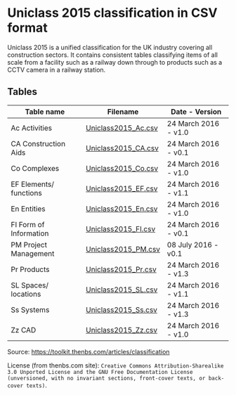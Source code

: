 # Uniclass 2015 classification in CSV format

Uniclass 2015 is a unified classification for the UK industry covering all construction sectors. It contains consistent tables classifying items of all scale from a facility such as a railway down through to products such as a CCTV camera in a railway station.

## Tables

Table name | Filename | Date - Version
--- | --- | ---
Ac Activities | [Uniclass2015_Ac.csv](Uniclass2015_Ac.csv) | 24 March 2016 - v1.0
CA Construction Aids | [Uniclass2015_CA.csv](Uniclass2015_CA.csv) | 24 March 2016 - v0.1
Co Complexes | [Uniclass2015_Co.csv](Uniclass2015_Co.csv) | 24 March 2016 - v1.0
EF Elements/ functions | [Uniclass2015_EF.csv](Uniclass2015_EF.csv) | 24 March 2016 - v1.1
En Entities | [Uniclass2015_En.csv](Uniclass2015_En.csv) | 24 March 2016 - v1.0
FI Form of Information | [Uniclass2015_FI.csv](Uniclass2015_FI.csv) | 24 March 2016 - v0.1
PM Project Management | [Uniclass2015_PM.csv](Uniclass2015_PM.csv) | 08 July 2016 - v0.1
Pr Products | [Uniclass2015_Pr.csv](Uniclass2015_Pr.csv) | 24 March 2016 - v1.3
SL Spaces/ locations | [Uniclass2015_SL.csv](Uniclass2015_SL.csv) | 24 March 2016 - v1.1
Ss Systems | [Uniclass2015_Ss.csv](Uniclass2015_Ss.csv) | 24 March 2016 - v1.3
Zz CAD | [Uniclass2015_Zz.csv](Uniclass2015_Zz.csv) | 24 March 2016 - v1.0

Source: https://toolkit.thenbs.com/articles/classification

License (from thenbs.com site): `Creative Commons Attribution-Sharealike 3.0 Unported License and the GNU Free Documentation License (unversioned, with no invariant sections, front-cover texts, or back-cover texts)`.
